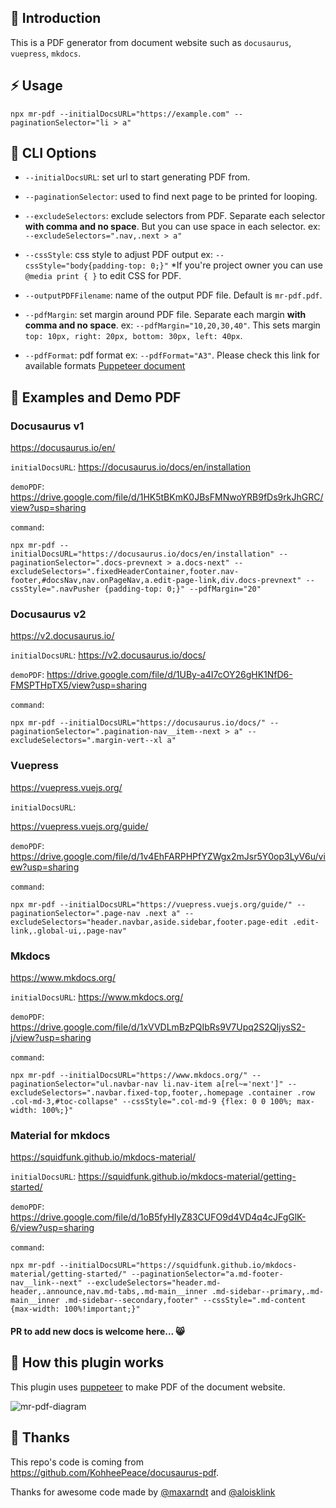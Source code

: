 ## 📌 Introduction

This is a PDF generator from document website such as `docusaurus`, `vuepress`, `mkdocs`.

## ⚡ Usage
```shell
npx mr-pdf --initialDocsURL="https://example.com" --paginationSelector="li > a"
```

## 🍗 CLI Options

- `--initialDocsURL`:               set url to start generating PDF from.

- `--paginationSelector`:  used to find next page to be printed for looping.

- `--excludeSelectors`: exclude selectors from PDF. Separate each selector **with comma and no space**. But you can use space in each selector. ex: `--excludeSelectors=".nav,.next > a"`

- `--cssStyle`: css style to adjust PDF output ex: `--cssStyle="body{padding-top: 0;}"` *If you're project owner you can use `@media print { }` to edit CSS for PDF.

- `--outputPDFFilename`:   name of the output PDF file. Default is `mr-pdf.pdf`.

- `--pdfMargin`: set margin around PDF file. Separate each margin **with comma and no space**. ex: `--pdfMargin="10,20,30,40"`. This sets margin `top: 10px, right: 20px, bottom: 30px, left: 40px`.

- `--pdfFormat`:            pdf format ex: `--pdfFormat="A3"`. Please check this link for available formats [Puppeteer document](https://pptr.dev/#?product=Puppeteer&version=v5.2.1&show=api-pagepdfoptions)


## 🎨 Examples and Demo PDF

### Docusaurus v1
https://docusaurus.io/en/

`initialDocsURL`: https://docusaurus.io/docs/en/installation

`demoPDF`: https://drive.google.com/file/d/1HK5tBKmK0JBsFMNwoYRB9fDs9rkJhGRC/view?usp=sharing


`command`:
```shell
npx mr-pdf --initialDocsURL="https://docusaurus.io/docs/en/installation" --paginationSelector=".docs-prevnext > a.docs-next" --excludeSelectors=".fixedHeaderContainer,footer.nav-footer,#docsNav,nav.onPageNav,a.edit-page-link,div.docs-prevnext" --cssStyle=".navPusher {padding-top: 0;}" --pdfMargin="20"
```

### Docusaurus v2
https://v2.docusaurus.io/

`initialDocsURL`: https://v2.docusaurus.io/docs/

`demoPDF`:
https://drive.google.com/file/d/1UBy-a4I7cOY26gHK1NfD6-FMSPTHpTX5/view?usp=sharing


`command`:
```shell
npx mr-pdf --initialDocsURL="https://docusaurus.io/docs/" --paginationSelector=".pagination-nav__item--next > a" --excludeSelectors=".margin-vert--xl a"
```

### Vuepress
https://vuepress.vuejs.org/

`initialDocsURL`:

https://vuepress.vuejs.org/guide/

`demoPDF`: https://drive.google.com/file/d/1v4EhFARPHPfYZWgx2mJsr5Y0op3LyV6u/view?usp=sharing

`command`:
```shell
npx mr-pdf --initialDocsURL="https://vuepress.vuejs.org/guide/" --paginationSelector=".page-nav .next a" --excludeSelectors="header.navbar,aside.sidebar,footer.page-edit .edit-link,.global-ui,.page-nav"
```

### Mkdocs
https://www.mkdocs.org/

`initialDocsURL`: https://www.mkdocs.org/

`demoPDF`: https://drive.google.com/file/d/1xVVDLmBzPQIbRs9V7Upq2S2QIjysS2-j/view?usp=sharing

`command`: 
```shell
npx mr-pdf --initialDocsURL="https://www.mkdocs.org/" --paginationSelector="ul.navbar-nav li.nav-item a[rel~='next']" --excludeSelectors=".navbar.fixed-top,footer,.homepage .container .row .col-md-3,#toc-collapse" --cssStyle=".col-md-9 {flex: 0 0 100%; max-width: 100%;}"
```

### Material for mkdocs
https://squidfunk.github.io/mkdocs-material/


`initialDocsURL`: https://squidfunk.github.io/mkdocs-material/getting-started/

`demoPDF`: https://drive.google.com/file/d/1oB5fyHIyZ83CUFO9d4VD4q4cJFgGlK-6/view?usp=sharing

`command`: 
```shell
npx mr-pdf --initialDocsURL="https://squidfunk.github.io/mkdocs-material/getting-started/" --paginationSelector="a.md-footer-nav__link--next" --excludeSelectors="header.md-header,.announce,nav.md-tabs,.md-main__inner .md-sidebar--primary,.md-main__inner .md-sidebar--secondary,footer" --cssStyle=".md-content {max-width: 100%!important;}"
```


#### PR to add new docs is welcome here... 😸


## 📄 How this plugin works
This plugin uses [puppeteer](https://github.com/puppeteer/puppeteer) to make PDF of the document website.

![mr-pdf-diagram](https://user-images.githubusercontent.com/29557494/90359040-c8fb9780-e092-11ea-89c7-1868bc32919f.png)


## 🎉 Thanks
This repo's code is coming from https://github.com/KohheePeace/docusaurus-pdf.

Thanks for awesome code made by [@maxarndt](https://github.com/maxarndt) and [@aloisklink](https://github.com/aloisklink)
